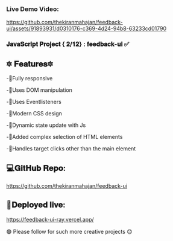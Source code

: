 
### Live Demo Video: 

https://github.com/thekiranmahajan/feedback-ui/assets/91893931/d0310176-c369-4d24-94b8-63233cd01790


### 𝐉𝐚𝐯𝐚𝐒𝐜𝐫𝐢𝐩𝐭 𝐏𝐫𝐨𝐣𝐞𝐜𝐭 { 𝟐/𝟏𝟐} : 𝐟𝐞𝐞𝐝𝐛𝐚𝐜𝐤-𝐮𝐢 ✅

## 🔯 𝐅𝐞𝐚𝐭𝐮𝐫𝐞𝐬🔯

-📍Fully responsive

-📍Uses DOM manipulation

-📍Uses Eventlisteners

-📍Modern CSS design

-📍Dynamic state update with Js

-📍Added complex selection of HTML elements

-📍Handles target clicks other than the main element

## 💻𝐆𝐢𝐭𝐇𝐮𝐛 𝐑𝐞𝐩𝐨:

https://github.com/thekiranmahajan/feedback-ui

## 🔴𝐃𝐞𝐩𝐥𝐨𝐲𝐞𝐝 𝐥𝐢𝐯𝐞:

https://feedback-ui-ray.vercel.app/

🟢 Please follow for such more creative projects 😊
